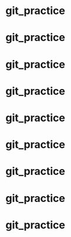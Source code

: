 # git_practice
# git_practice
# git_practice
# git_practice
# git_practice
# git_practice
# git_practice
# git_practice
# git_practice
